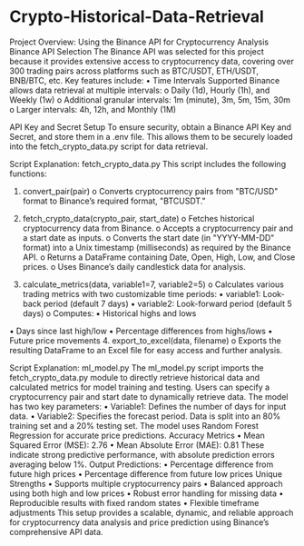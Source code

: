 # Crypto-Historical-Data-Retrieval

Project Overview: Using the Binance API for Cryptocurrency Analysis
Binance API Selection
The Binance API was selected for this project because it provides extensive access to
cryptocurrency data, covering over 300 trading pairs across platforms such as BTC/USDT,
ETH/USDT, BNB/BTC, etc. Key features include:
• Time Intervals Supported
Binance allows data retrieval at multiple intervals:
o Daily (1d), Hourly (1h), and Weekly (1w)
o Additional granular intervals: 1m (minute), 3m, 5m, 15m, 30m
o Larger intervals: 4h, 12h, and Monthly (1M)

API Key and Secret Setup
To ensure security, obtain a Binance API Key and Secret, and store them in a .env file. This
allows them to be securely loaded into the fetch_crypto_data.py script for data retrieval.

Script Explanation: fetch_crypto_data.py
This script includes the following functions:
1. convert_pair(pair)
o Converts cryptocurrency pairs from "BTC/USD" format to Binance’s required
format, "BTCUSDT."

2. fetch_crypto_data(crypto_pair, start_date)
o Fetches historical cryptocurrency data from Binance.
o Accepts a cryptocurrency pair and a start date as inputs.
o Converts the start date (in "YYYY-MM-DD" format) into a Unix timestamp
(milliseconds) as required by the Binance API.
o Returns a DataFrame containing Date, Open, High, Low, and Close prices.
o Uses Binance’s daily candlestick data for analysis.
3. calculate_metrics(data, variable1=7, variable2=5)
o Calculates various trading metrics with two customizable time periods:
▪ variable1: Look-back period (default 7 days)
▪ variable2: Look-forward period (default 5 days)
o Computes:
▪ Historical highs and lows

▪ Days since last high/low
▪ Percentage differences from highs/lows
▪ Future price movements
4. export_to_excel(data, filename)
o Exports the resulting DataFrame to an Excel file for easy access and further
analysis.

Script Explanation: ml_model.py
The ml_model.py script imports the fetch_crypto_data.py module to directly retrieve
historical data and calculated metrics for model training and testing. Users can specify a
cryptocurrency pair and start date to dynamically retrieve data. The model has two key
parameters:
• Variable1: Defines the number of days for input data.
• Variable2: Specifies the forecast period.
Data is split into an 80% training set and a 20% testing set. The model uses Random Forest
Regression for accurate price predictions.
Accuracy Metrics
• Mean Squared Error (MSE): 2.76
• Mean Absolute Error (MAE): 0.81
These indicate strong predictive performance, with absolute prediction errors
averaging below 1%.
Output Predictions:
• Percentage difference from future high prices
• Percentage difference from future low prices
Unique Strengths
• Supports multiple cryptocurrency pairs
• Balanced approach using both high and low prices
• Robust error handling for missing data
• Reproducible results with fixed random states
• Flexible timeframe adjustments
This setup provides a scalable, dynamic, and reliable approach for cryptocurrency data
analysis and price prediction using Binance’s comprehensive API data.
